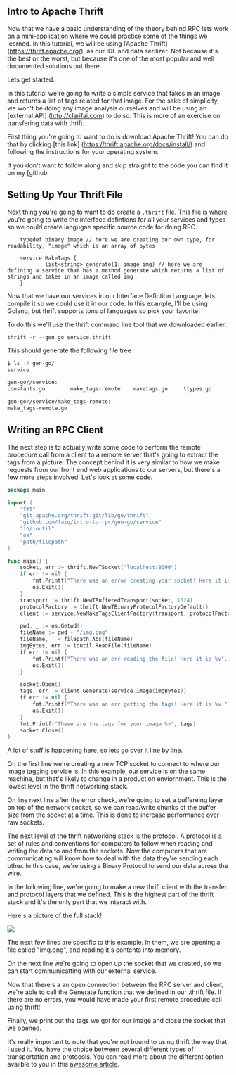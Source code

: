 ## Intro to Apache Thrift

Now that we have a basic understanding of the theory behind RPC lets work on a mini-application where we could practice some of the things we learned. In this tutorial, we will be using [Apache Thrift] (https://thrift.apache.org/), as our IDL and data serilizer. Not because it's the best or the worst, but because it's one of the most popular and well documented solutions out there.

Lets get started.

In this tutorial we're going to write a simple service that takes in an image and returns a list of tags related for that image. For the sake of simplicity, we won't be doing any image analysis ourselves and will be using an [external API] (http://clarifai.com) to do so. This is more of an exercise on transfering data with thrift.

First thing you're going to want to do is download Apache Thrift! You can do that by clicking [this link] (https://thrift.apache.org/docs/install/) and following the instructions for your operating system. 

If you don't want to follow along and skip straight to the code you can find it on my [github 

## Setting Up Your Thrift File

Next thing you're going to want to do create a `.thrift` file. This file is where you're going to write the interface defintions for all your services and types so we could create langugae specific source code for doing RPC. 

```thrift
    typedef binary image // here we are creating our own type, for readability, "image" which is an array of bytes
    
    service MakeTags {
            list<string> generate(1: image img) // here we are defining a service that has a method generate which returns a list of strings and takes in an image called img
    }
```

Now that we have our services in our Interface Defintion Language, lets compile it so we could use it in our code. In this example, I'll be using Golang, but thrift supports tons of languages so pick your favorite!

To do this we'll use the thrift command line tool that we downloaded earlier.

`thrift -r --gen go service.thrift`

This should generate the following file tree

```sh
$ ls -R gen-go/
service

gen-go//service:
constants.go        make_tags-remote    maketags.go     ttypes.go

gen-go//service/make_tags-remote:
make_tags-remote.go
```

## Writing an RPC Client 

The next step is to actually write some code to perform the remote procedure call from a client to a remote server that's going to extract the tags from a picture. The concept behind it is very similar to how we make requests from our front end web applications to our servers, but there's a few more steps involved. Let's look at some code.
 
```go
package main

import (
	"fmt"
	"git.apache.org/thrift.git/lib/go/thrift"
	"github.com/faiq/intro-to-rpc/gen-go/service"
	"io/ioutil"
	"os"
	"path/filepath"
)

func main() {
	socket, err := thrift.NewTSocket("localhost:8090")
	if err != nil {
		fmt.Printf("There was an error creating your socket! Here it is %v", err)
		os.Exit(1)
	}
	transport := thrift.NewTBufferedTransport(socket, 1024)
	protocolFactory := thrift.NewTBinaryProtocolFactoryDefault()
	client := service.NewMakeTagsClientFactory(transport, protocolFactory)

	pwd, _ := os.Getwd()
	fileName := pwd + "/img.png"
	fileName, _ = filepath.Abs(fileName)
	imgBytes, err := ioutil.ReadFile(fileName)
	if err != nil {
		fmt.Printf("There was an err reading the file! Here it is %v", err)
		os.Exit(1)
	}

	socket.Open()
	tags, err := client.Generate(service.Image(imgBytes))
	if err != nil {
		fmt.Printf("There was an err getting the tags! Here it is %v ", err)
		os.Exit(1)
	}
	fmt.Printf("These are the tags for your image %v", tags)
	socket.Close()
}
``` 

A lot of stuff is happening here, so lets go over it line by line.

On the first line we're creating a new TCP socket to connect to where our image tagging service is. In this example, our service is on the same machine, but that's likely to change in a production enviornment. This is the lowest level in the thrift networking stack.

On line next line after the error check, we're going to set a buffereing layer on top of the network socket, so we can read/write chunks of the buffer size from the socket at a time. This is done to increase performance over raw sockets.

The next level of the thrift networking stack is the protocol. A protocol is a set of rules and conventions for computers to follow when reading and writing the data to and from the sockets. Now the computers that are communicating will know how to deal with the data they're sending each other. In this case, we're using a Binary Protocol to send our data across the wire.

In the following line, we're going to make a new thrift client with the transfer and protocol layers that we defined. This is the highest part of the thrift stack and it's the only part that we interact with.

Here's a picture of the full stack!

<img src="https://en.wikipedia.org/wiki/File:Apache_Thrift_architecture.png"/>

The next few lines are specific to this example. In them, we are opening a file called "img.png", and reading it's contents into memory.

On the next line we're going to open up the socket that we created, so we can start communicatting with our external service.

Now that there's a an open connection between the RPC server and client, we're able to call the Generate function that we defined in our .thrift file. If there are no errors, you would have made your first remote procedure call using thrift! 

Finally, we print out the tags we got for our image and close the socket that we opened.

It's really important to note that you're not bound to using thrift the way that I used it. You have the choice between several different types of transportation and protocols. You can read more about the different option availble to you in this [awesome article](http://thrift-tutorial.readthedocs.org/en/latest/thrift-stack.html).

